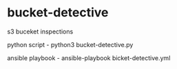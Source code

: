 # bucket-detective
s3 buceket inspections


python script - python3 bucket-detective.py 

ansible playbook - ansible-playbook bicket-detective.yml
